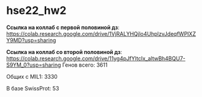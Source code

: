 # hse22_hw2
**Ссылка на коллаб с первой половиной дз**:
https://colab.research.google.com/drive/1VjRALYHQjlo4UhplzvJdeqfWPIXZY9MD?usp=sharing

**Ссылка на коллаб со второй половиной дз**:
https://colab.research.google.com/drive/11yg4pJfYltcIx_altwBh4BQU7-S9YM_0?usp=sharing
Генов всего: 3611

Общих с MIL1: 3330

В базе SwissProt: 53
